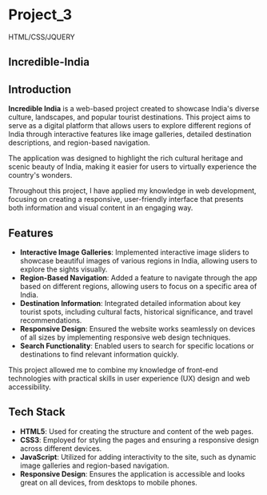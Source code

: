 # Project_3
HTML/CSS/JQUERY

## Incredible-India

## Introduction

**Incredible India** is a web-based project created to showcase India's diverse culture, landscapes, and popular tourist destinations. This project aims to serve as a digital platform that allows users to explore different regions of India through interactive features like image galleries, detailed destination descriptions, and region-based navigation. 

The application was designed to highlight the rich cultural heritage and scenic beauty of India, making it easier for users to virtually experience the country's wonders.

Throughout this project, I have applied my knowledge in web development, focusing on creating a responsive, user-friendly interface that presents both information and visual content in an engaging way.

## Features

- **Interactive Image Galleries**: Implemented interactive image sliders to showcase beautiful images of various regions in India, allowing users to explore the sights visually.
- **Region-Based Navigation**: Added a feature to navigate through the app based on different regions, allowing users to focus on a specific area of India.
- **Destination Information**: Integrated detailed information about key tourist spots, including cultural facts, historical significance, and travel recommendations.
- **Responsive Design**: Ensured the website works seamlessly on devices of all sizes by implementing responsive web design techniques.
- **Search Functionality**: Enabled users to search for specific locations or destinations to find relevant information quickly.

This project allowed me to combine my knowledge of front-end technologies with practical skills in user experience (UX) design and web accessibility.

## Tech Stack

- **HTML5**: Used for creating the structure and content of the web pages.
- **CSS3**: Employed for styling the pages and ensuring a responsive design across different devices.
- **JavaScript**: Utilized for adding interactivity to the site, such as dynamic image galleries and region-based navigation.
- **Responsive Design**: Ensures the application is accessible and looks great on all devices, from desktops to mobile phones.


